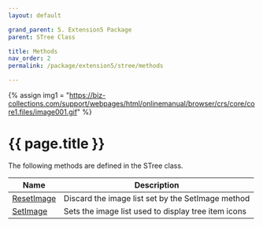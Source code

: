 ```yaml
---
layout: default

grand_parent: 5. Extension5 Package
parent: STree Class

title: Methods
nav_order: 2
permalink: /package/extension5/stree/methods

---
```

{% assign img1 = "https://biz-collections.com/support/webpages/html/onlinemanual/browser/crs/core/core1.files/image001.gif" %}


# {{ page.title }}

The following methods are defined in the STree class.

|Name       |  Description   |
|----------	|----------------|
|[ResetImage](/package/extension5/stree/methods/resetimage) | Discard the image list set by the SetImage method|
|[SetImage](/package/extension5/stree/methods/setimage) |Sets the image list used to display tree item icons |